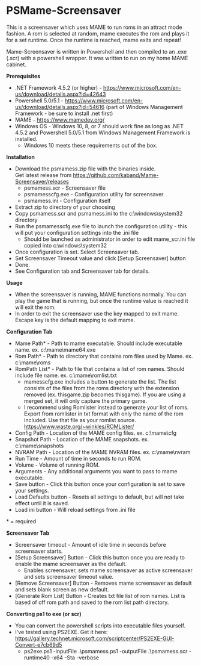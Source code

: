 # PSMame-Screensaver
This is a screensaver which uses MAME to run roms in an attract mode fashion.  A rom is selected at random, mame executes the rom and plays it for a set runtime.  Once the runtime is reached, mame exits and repeat!  
  
Mame-Screensaver is written in Powershell and then compiled to an .exe (.scr) with a powershell wrapper.  It was written to run on my home MAME cabinet.
 
**Prerequisites**  
* .NET Framework 4.5.2 (or higher) - https://www.microsoft.com/en-us/download/details.aspx?id=42643  
* Powershell 5.0/5.1 - https://www.microsoft.com/en-us/download/details.aspx?id=54616 (part of Windows Management Framework - be sure to install .net first)
* MAME - https://www.mamedev.org/  
* Windows OS - Windows 10, 8, or 7 should work fine as long as .NET 4.5.2 and Powershell 5.0/5.1 from Windows Management Framework is installed.  
  * Windows 10 meets these requirements out of the box.

**Installation**
* Download the psmamess.zip file with the binaries inside.  
Get latest release from https://github.com/kaband/Mame-Screensaver/releases
  * psmamess.scr - Screensaver file  
  * psmamesscfg.exe - Configuration utility for screensaver  
  * psmamess.ini - Configuration itself
* Extract zip to directory of your choosing
* Copy psmamess.scr and psmamess.ini to the c:\windows\system32 directory
* Run the psmamesscfg.exe file to launch the configuration utility - this will put your configuration settings into the .ini file
  * Should be launched as administrator in order to edit mame_scr.ini file copied into c:\windows\system32
* Once configuration is set. Select Screensaver tab.
* Set Screensaver Timeout value and click [Setup Screensaver] button
* Done.
* See Configuration tab and Screensaver tab for details.

**Usage**
 * When the screensaver is running, MAME functions normally.  You can play the game that is running, but once the runtime value is reached it will exit the rom.
 * In order to exit the screensaver use the key mapped to exit mame.  Escape key is the default mapping to exit mame.
  
**Configuration Tab**  
 * Mame Path* - Path to mame executable.  Should include executable name.  ex. c:\mame\mame64.exe  
 * Rom Path* - Path to directory that contains rom files used by Mame.  ex. c:\mame\roms
 * RomPath List* - Path to file that contains a list of rom names.  Should include file name. ex. c:\mame\romlist.txt  
   * mamesscfg.exe includes a button to generate the list.  The list consists of the files from the roms directory with the extension removed (ex. thisgame.zip becomes thisgame).  If you are using a merged set, it will only capture the primary game.
   * I recommend using Romlister instead to generate your list of roms.  Export from romlister in txt format with only the name of the rom included. Use that file as your romlist source.  https://www.waste.org/~winkles/ROMLister/
 * Config Path - Location of the MAME config files. ex. c:\mame\cfg
 * Snapshot Path - Location of the MAME snapshots. ex. c:\mame\snapshots
 * NVRAM Path - Location of the MAME NVRAM files. ex. c:\mame\nvram
 * Run Time - Amount of time in seconds to run ROM.
 * Volume - Volume of running ROM.
 * Arguments - Any additional arguments you want to pass to mame executable.
 * Save button - Click this button once your configuration is set to save your settings.
 * Load Defaults button - Resets all settings to default, but will not take effect until it is saved. 
 * Load ini button - Will reload settings from .ini file
 
 \* = required

**Screensaver Tab**
 * Screensaver timeout - Amount of idle time in seconds before screensaver starts.
 * [Setup Screensaver] Button - Click this button once you are ready to enable the mame screensaver as the default.
   * Enables screensaver, sets mame screensaver as active screensaver and sets screensaver timeout value.
 * [Remove Screensaver] Button - Removes mame screensaver as default and sets blank screen as new default.
 * [Generate Rom List] Button - Creates txt file list of rom names.  List is based of off rom path and saved to the rom list path directory.

**Converting ps1 to exe (or scr)**  
 * You can convert the powershell scripts into executable files yourself.
 * I've tested using PS2EXE.  Get it here: https://gallery.technet.microsoft.com/scriptcenter/PS2EXE-GUI-Convert-e7cb69d5
   * ps2exe.ps1 -inputFile .\psmamess.ps1 -outputFile .\psmamess.scr -runtime40 -x64 -Sta -verbose
